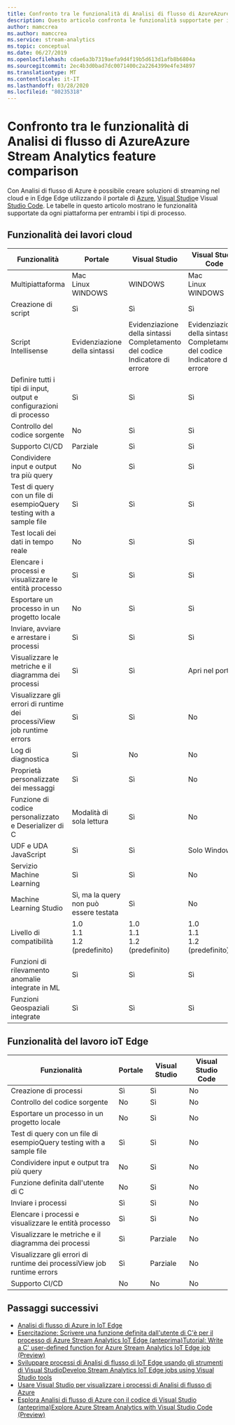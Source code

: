 ```yaml
---
title: Confronto tra le funzionalità di Analisi di flusso di AzureAzure Stream Analytics feature comparison
description: Questo articolo confronta le funzionalità supportate per i processi cloud e IoT Edge di Azure nel portale di Azure, in Visual Studio e nel codice di Visual Studio.This article compares the features supported for Azure Stream Analytics cloud and IoT Edge jobs in the Azure portal, Visual Studio, and Visual Studio Code.
author: mamccrea
ms.author: mamccrea
ms.service: stream-analytics
ms.topic: conceptual
ms.date: 06/27/2019
ms.openlocfilehash: cdae6a3b7319aefa9d4f19b5d613d1afb8b6804a
ms.sourcegitcommit: 2ec4b3d0bad7dc0071400c2a2264399e4fe34897
ms.translationtype: MT
ms.contentlocale: it-IT
ms.lasthandoff: 03/28/2020
ms.locfileid: "80235318"
---
```

# <a name="azure-stream-analytics-feature-comparison"></a>Confronto tra le funzionalità di Analisi di flusso di AzureAzure Stream Analytics feature comparison

Con Analisi di flusso di Azure è possibile creare soluzioni di streaming nel cloud e in Edge Edge utilizzando il portale di [Azure,](stream-analytics-quick-create-portal.md) [Visual Studio](stream-analytics-quick-create-vs.md)e Visual [Studio Code](quick-create-vs-code.md). Le tabelle in questo articolo mostrano le funzionalità supportate da ogni piattaforma per entrambi i tipi di processo.

## <a name="cloud-job-features"></a>Funzionalità dei lavori cloud


|Funzionalità  |Portale  |Visual Studio  |Visual Studio Code  |
|---------|---------|---------|---------|
|Multipiattaforma     |Mac</br>Linux</br>WINDOWS         |WINDOWS        |Mac</br>Linux</br>WINDOWS          |
|Creazione di script     |Sì         |Sì         |Sì         |
|Script Intellisense     |Evidenziazione della sintassi         |Evidenziazione della sintassi</br>Completamento del codice</br>Indicatore di errore         |Evidenziazione della sintassi</br>Completamento del codice</br>Indicatore di errore         |
|Definire tutti i tipi di input, output e configurazioni di processo     |Sì         |Sì         |Sì         |
|Controllo del codice sorgente     |No         |Sì         |Sì         |
|Supporto CI/CD     |Parziale         |Sì         |Sì         |
|Condividere input e output tra più query     |No         |Sì         |Sì         |
|Test di query con un file di esempioQuery testing with a sample file     |Sì         |Sì        |Sì         |
|Test locali dei dati in tempo reale     |No         |Sì       |Sì      |
|Elencare i processi e visualizzare le entità processo     |Sì         |Sì        |Sì         |
|Esportare un processo in un progetto locale     |No         |Sì         |Sì         |
|Inviare, avviare e arrestare i processi     |Sì         |Sì         |Sì         |
|Visualizzare le metriche e il diagramma dei processi     |Sì         |Sì         |Apri nel portale         |
|Visualizzare gli errori di runtime dei processiView job runtime errors     |Sì         |Sì         |No         |
|Log di diagnostica     |Sì         |No         |No         |
|Proprietà personalizzate dei messaggi     |Sì         |Sì         |No       |
|Funzione di codice personalizzato e Deserializer di C|Modalità di sola lettura|Sì|No|
|UDF e UDA JavaScript     |Sì         |Sì         |Solo Windows         |
|Servizio Machine Learning     |Sì        |Sì         |No         |
|Machine Learning Studio     |Sì, ma la query non può essere testata        |Sì |No         |
|Livello di compatibilità     |1.0</br>1.1</br>1.2 (predefinito)         |1.0</br>1.1</br>1.2 (predefinito)           |1.0</br>1.1</br>1.2 (predefinito)           |
|Funzioni di rilevamento anomalie integrate in ML     |Sì         |Sì         |Sì         |
|Funzioni Geospaziali integrate     |Sì         |Sì         |Sì         |



## <a name="iot-edge-job-features"></a>Funzionalità del lavoro ioT Edge

|Funzionalità  |Portale  |Visual Studio  |Visual Studio Code  |
|---------|---------|---------|---------|
|Creazione di processi     |Sì         |Sì         |No         |
|Controllo del codice sorgente     |No         |Sì         |No         |
|Esportare un processo in un progetto locale     |No         |Sì         |No         |
|Test di query con un file di esempioQuery testing with a sample file     |Sì         |Sì         |No         |
|Condividere input e output tra più query     |No         |Sì         |No         |
|Funzione definita dall'utente di C     |No         |Sì         |No         |
|Inviare i processi     |Sì         |Sì         |No         |
|Elencare i processi e visualizzare le entità processo     |Sì         |Sì         |No         |
|Visualizzare le metriche e il diagramma dei processi     |Sì         |Parziale         |No         |
|Visualizzare gli errori di runtime dei processiView job runtime errors     |Sì         |Parziale         |No         |
|Supporto CI/CD     |No         |No         |No         |


## <a name="next-steps"></a>Passaggi successivi

* [Analisi di flusso di Azure in IoT Edge](stream-analytics-edge.md)
* [Esercitazione: Scrivere una funzione definita dall'utente di C'è per il processo di Azure Stream Analytics IoT Edge (anteprima)Tutorial: Write a C' user-defined function for Azure Stream Analytics IoT Edge job (Preview)](stream-analytics-edge-csharp-udf.md)
* [Sviluppare processi di Analisi di flusso di IoT Edge usando gli strumenti di Visual StudioDevelop Stream Analytics IoT Edge jobs using Visual Studio tools](stream-analytics-tools-for-visual-studio-edge-jobs.md)
* [Usare Visual Studio per visualizzare i processi di Analisi di flusso di Azure](stream-analytics-vs-tools.md)
* [Esplora Analisi di flusso di Azure con il codice di Visual Studio (anteprima)Explore Azure Stream Analytics with Visual Studio Code (Preview)](visual-studio-code-explore-jobs.md)


